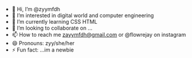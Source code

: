 - 👋 Hi, I’m @zyymfdh
- 👀 I’m interested in digital world and computer engineering
- 🌱 I’m currently learning CSS HTML 
- 💞️ I’m looking to collaborate on ...
- 📫 How to reach me zayymfdh@gmail.com or @flowrejay on instagram
- 😄 Pronouns: zyy/she/her
- ⚡ Fun fact: ...im a newbie

<!---
zyymfdh/zyymfdh is a ✨ special ✨ repository because its `README.md` (this file) appears on your GitHub profile.
You can click the Preview link to take a look at your changes.
--->
